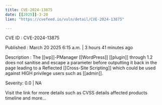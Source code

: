 ```yaml
---
title: CVE-2024-13875
date: [[2025]]-3-20
lien: "https://cvefeed.io/vuln/detail/CVE-2024-13875"

---
```


CVE ID : CVE-2024-13875

Published :  March 20
2025
6:15 a.m. | 3 hours
41 minutes ago

Description : The [[wp]]-PManager  [[WordPress]] [[plugin]] through 1.2 does not sanitise and escape a parameter before outputting it back in the page
leading to a Reflected [[Cross-Site Scripting]] which could be used against HIGH privilege users such as [[admin]].

Severity: 0.0 | NA

Visit the link for more details
such as CVSS details
affected products
timeline
and more...
